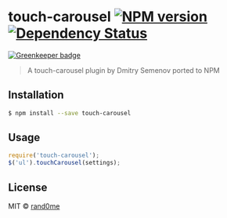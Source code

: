 # touch-carousel [![NPM version][npm-image]][npm-url] [![Dependency Status][daviddm-image]][daviddm-url]

[![Greenkeeper badge](https://badges.greenkeeper.io/rand0me/node-touch-carousel.svg)](https://greenkeeper.io/)

> A touch-carousel plugin by Dmitry Semenov ported to NPM

## Installation

```sh
$ npm install --save touch-carousel
```

## Usage

```js
require('touch-carousel');
$('ul').touchCarousel(settings);
```
## License

MIT © [rand0me](https://rand0me.github.io)


[npm-image]: https://badge.fury.io/js/touch-carousel.svg
[npm-url]: https://npmjs.org/package/touch-carousel
[daviddm-image]: https://david-dm.org/rand0me/node-touch-carousel.svg?theme=shields.io
[daviddm-url]: https://david-dm.org/rand0me/node-touch-carousel
